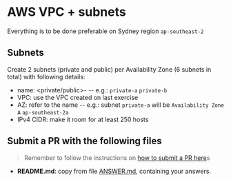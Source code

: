 # AWS VPC + subnets

Everything is to be done preferable on Sydney region `ap-southeast-2`

## Subnets

Create 2 subnets (private and public) per Availability Zone (6 subnets in total) with following details:

- name: <private/public>-<az-identifier> -- e.g.: `private-a` `private-b` 
- VPC: use the VPC created on last exercise
- AZ: refer to the name -- e.g.: subnet `private-a` will be `Availability Zone A` `ap-southeast-2a`
- IPv4 CIDR: make it room for at least 250 hosts

## Submit a PR with the following files

> Remember to follow the instructions on [how to submit a PR here](/README.md#exercises)s

- **README.md**: copy from file [ANSWER.md](ANSWER.md), containing your answers.
